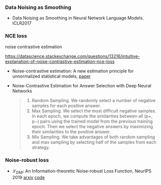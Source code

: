 



### Data Noising as Smoothing

+ Data Noising as Smoothing in Neural Network Language Models. ICLR2017





### NCE loss

noise contrastive estimation



<https://datascience.stackexchange.com/questions/13216/intuitive-explanation-of-noise-contrastive-estimation-nce-loss>



- Noise-contrastive estimation: A new estimation principle for unnormalized statistical models, [paper](<http://proceedings.mlr.press/v9/gutmann10a/gutmann10a.pdf>) 

  

- Noise-Contrastive Estimation for Answer Selection with Deep Neural Networks

  > 1. Random Sampling. We randomly select a number of negative samples for each positive answer.
  > 2. Max Sampling. We select the most difficult negative samples. In each epoch, we compute the similarities between all (p+, p−) pairs using the trained model from the previous training epoch. Then we select the negative answers by maximizing their similarities to the positive answer.
  > 3. Mix Sampling. We take advantages of both random sampling and max sampling by selecting half of the samples from each strategy.





### Noise-robust loss

+ $\mathcal{L}_{DMI}$: An Information-theoretic Noise-robust Loss Function, NeurIPS 2019 [arxiv](https://arxiv.org/abs/1909.03388) [code](<https://github.com/Newbeeer/L_DMI>) 





